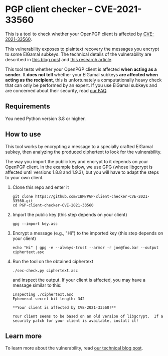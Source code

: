 # PGP client checker – CVE-2021-33560

This is a tool to check whether your OpenPGP client is affected by
[CVE-2021-33560](https://cve.mitre.org/cgi-bin/cvename.cgi?name=CVE-2021-33560).

This vulnerability exposes to plaintext recovery the messages you
encrypt to some ElGamal subkeys.  The technical details of the
vulnerability are described in [this blog
post](https://ibm.github.io/system-security-research-updates/2021/07/20/insecurity-elgamal-pt1)
and [this research article](https://eprint.iacr.org/2021/923).

This tool tests whether your OpenPGP client is affected **when acting
as a sender**.  It **does not tell** whether your ElGamal subkeys
**are affected when acting as the recipient**, this is unfortunately a
computationally heavy check that can only be performed by an expert.
If you use ElGamal subkeys and are concerned about their security,
read [our
FAQ](https://ibm.github.io/system-security-research-updates/2021/07/20/insecurity-elgamal-pt1#faq).

## Requirements

You need Python version 3.8 or higher.

## How to use

This tool works by encrypting a message to a specially crafted ElGamal
subkey, then analyzing the produced ciphertext to look for the
vulnerability.

The way you import the public key and encrypt to it depends on your
OpenPGP client.  In the example below, we use GPG (whose libgcrypt is
affected until versions 1.8.8 and 1.9.3), but you will have to adapt
the steps to your own client.

1. Clone this repo and enter it
   
   ```
   git clone https://github.com/IBM/PGP-client-checker-CVE-2021-33560.git
   cd PGP-client-checker-CVE-2021-33560
   ```

2. Import the public key (this step depends on your client)
   
   ```
   gpg --import key.asc
   ```
   
3. Encrypt a message (e.g., "Hi") to the imported key (this step
   depends on your client)
   
   ```
   echo "Hi" | gpg -e --always-trust --armor -r joe@foo.bar --output ciphertext.asc
   ```

4. Run the tool on the obtained ciphertext
   
   ```
   ./sec-check.py ciphertext.asc
   ```
   
   and inspect the output. If your client is affected, you may have a
   message similar to this:
   
   ```
   Inspecting ./ciphertext.asc
   Ephemeral secret bit length: 342
   
   **Your client is affected by CVE-2021-33560!**
   
   Your client seems to be based on an old version of libgcrypt.  If a
   security patch for your client is available, install it!
   ```

## Learn more

To learn more about the vulnerability, read [our technical blog
post](https://ibm.github.io/system-security-research-updates/2021/07/20/insecurity-elgamal-pt1).
